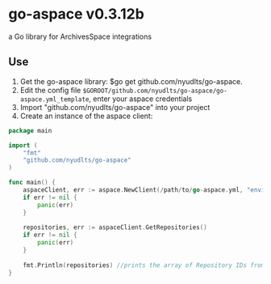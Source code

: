 # go-aspace v0.3.12b
a Go library for ArchivesSpace integrations

## Use
1. Get the go-aspace library: $go get github.com/nyudlts/go-aspace.
2. Edit the config file `$GOROOT/github.com/nyudlts/go-aspace/go-aspace.yml_template`, enter your aspace credentials
4. Import "github.com/nyudlts/go-aspace" into your project
5. Create an instance of the aspace client:

```go
package main

import (
	"fmt"
	"github.com/nyudlts/go-aspace"
)

func main() {
    aspaceClient, err := aspace.NewClient(/path/to/go-aspace.yml, "environment from yaml", timeout)
    if err != nil {
        panic(err)
    }
    
    repositories, err := aspaceClient.GetRepositories()
    if err != nil {
        panic(err)
    }
	
    fmt.Println(repositories) //prints the array of Repository IDs from ArchivesSpace.
}
```